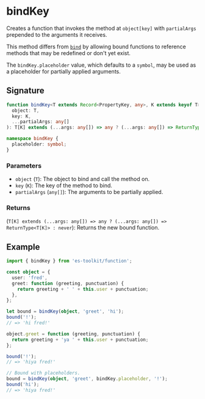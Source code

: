 # bindKey

Creates a function that invokes the method at `object[key]` with `partialArgs` prepended to the arguments it receives.

This method differs from [`bind`](../compat/function/bind.md) by allowing bound functions to reference methods that may be redefined or don't yet exist.

The `bindKey.placeholder` value, which defaults to a `symbol`, may be used as a placeholder for partially applied arguments.

## Signature

```typescript
function bindKey<T extends Record<PropertyKey, any>, K extends keyof T>(
  object: T,
  key: K,
  ...partialArgs: any[]
): T[K] extends (...args: any[]) => any ? (...args: any[]) => ReturnType<T[K]> : never;

namespace bindKey {
  placeholder: symbol;
}
```

### Parameters

- `object` (`T`): The object to bind and call the method on.
- `key` (`K`): The key of the method to bind.
- `partialArgs` (`any[]`): The arguments to be partially applied.

### Returns

(`T[K] extends (...args: any[]) => any ? (...args: any[]) => ReturnType<T[K]> : never`): Returns the new bound function.

## Example

```typescript
import { bindKey } from 'es-toolkit/function';

const object = {
  user: 'fred',
  greet: function (greeting, punctuation) {
    return greeting + ' ' + this.user + punctuation;
  },
};

let bound = bindKey(object, 'greet', 'hi');
bound('!');
// => 'hi fred!'

object.greet = function (greeting, punctuation) {
  return greeting + 'ya ' + this.user + punctuation;
};

bound('!');
// => 'hiya fred!'

// Bound with placeholders.
bound = bindKey(object, 'greet', bindKey.placeholder, '!');
bound('hi');
// => 'hiya fred!'
```
